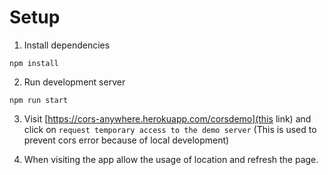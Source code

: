 # Setup

1. Install dependencies

```
npm install
```

2. Run development server

```
npm run start
```

3. Visit [https://cors-anywhere.herokuapp.com/corsdemo](this link) and click on `request temporary access to the demo server` (This is used to prevent cors error because of local development)

4. When visiting the app allow the usage of location and refresh the page.
